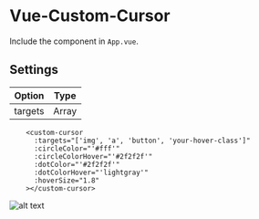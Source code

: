 # Vue-Custom-Cursor

Include the component in `App.vue`.

## Settings

| Option      | Type         |
| ------------- |:-------------:|
| targets     | Array | 


```
    <custom-cursor
      :targets="['img', 'a', 'button', 'your-hover-class']"
      :circleColor="'#fff'"
      :circleColorHover="'#2f2f2f'"
      :dotColor="'#2f2f2f'"
      :dotColorHover="'lightgray'"
      :hoverSize="1.8"
    ></custom-cursor>
``` 

![alt text](https://raw.githubusercontent.com/hermanwikner/Vue-Custom-Cursor/master/vue-custom-cursor.gif)
